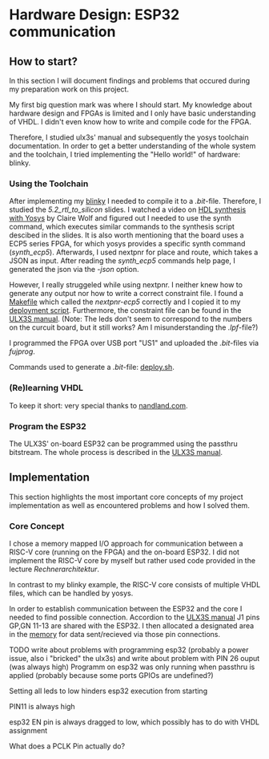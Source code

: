 # Hardware Design: ESP32 communication

## How to start?
In this section I will document findings and problems that occured during my preparation work on this project.

My first big question mark was where I should start. My knowledge about hardware design and FPGAs is limited and I only have basic understanding of VHDL. I didn't even know how to write and compile code for the FPGA.

Therefore, I studied ulx3s' manual and subsequently the yosys toolchain documentation. In order to get a better understanding of the whole system and the toolchain, I tried implementing the "Hello world!" of hardware: blinky.

### Using the Toolchain
After implementing my [blinky](blinky.v)  I needed to compile it to a _.bit_-file. Therefore, I studied the _5.2_rtl_to_silicon_ slides. I watched a video on [HDL synthesis with Yosys](https://www.youtube.com/watch?v=rVftXFl5tHs) by Claire Wolf and figured out I needed to use the synth command, which executes similar commands to the synthesis script descibed in the slides. It is also worth mentioning that the board uses a ECP5 series FPGA, for which yosys provides a specific synth command (_synth_ecp5_). Afterwards, I used nextpnr for place and route, which takes a JSON as input. After reading the _synth_ecp5_ commands help page, I generated the json via the _-json_ option.

However, I really struggeled while using nextpnr. I neither knew how to generate any output nor how to write a correct constraint file. I found a [Makefile](https://github.com/ulx3s/blink/blob/main/Makefile) which called the _nextpnr-ecp5_ correctly and I copied it to my [deployment script](deploy.sh). Furthermore, the constraint file can be found in the [ULX3S manual](https://github.com/emard/ulx3s/blob/master/doc/MANUAL.md). (Note: The leds don't seem to correspond to the numbers on the curcuit board, but it still works? Am I misunderstanding the _.lpf_-file?)

I programmed the FPGA over USB port "US1" and uploaded the _.bit_-files via _fujprog_.

Commands used to generate a _.bit_-file: [deploy.sh](deploy.sh). 

### (Re)learning VHDL
To keep it short: very special thanks to [nandland.com](https://nandland.com/).

### Program the ESP32
The ULX3S' on-board ESP32 can be programmed using the passthru bitstream. The whole process is described in the [ULX3S manual](https://github.com/emard/ulx3s/blob/master/doc/MANUAL.md).

## Implementation
This section highlights the most important core concepts of my project implementation as well as encountered problems and how I solved them.

### Core Concept
I chose a memory mapped I/O approach for communication between a RISC-V core (running on the FPGA) and the on-board ESP32. I did not implement the RISC-V core by myself but rather used code provided in the lecture _Rechnerarchitektur_.

In contrast to my blinky example, the RISC-V core consists of multiple VHDL files, which can be handled by yosys. 

In order to establish communication between the ESP32 and the core I needed to find possible connection. Accordion to the [ULX3S manual](https://github.com/emard/ulx3s/blob/master/doc/MANUAL.md) J1 pins GP,GN 11-13 are shared with the ESP32. I then allocated a designated area in the [memory](rtl/dmem.vhd) for data sent/recieved via those pin connections.

TODO write about problems with programming esp32 (probably a power issue, also i "bricked" the ulx3s) and write about problem with PIN 26 ouput (was always high)
Programm on esp32 was only running when passthru is applied (probably because some ports GPIOs are undefined?)

Setting all leds to low hinders esp32 execution from starting

PIN11 is always high

esp32 EN pin is always dragged to low, which possibly has to do with VHDL assignment

What does a PCLK Pin actually do?